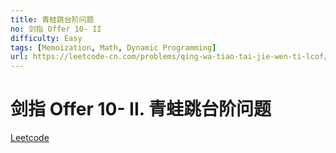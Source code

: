 ```yaml
---
title: 青蛙跳台阶问题
no: 剑指 Offer 10- II
difficulty: Easy
tags: [Memoization, Math, Dynamic Programming]
url: https://leetcode-cn.com/problems/qing-wa-tiao-tai-jie-wen-ti-lcof/
---
```


# 剑指 Offer 10- II. 青蛙跳台阶问题

[Leetcode](https://leetcode-cn.com/problems/qing-wa-tiao-tai-jie-wen-ti-lcof/)

